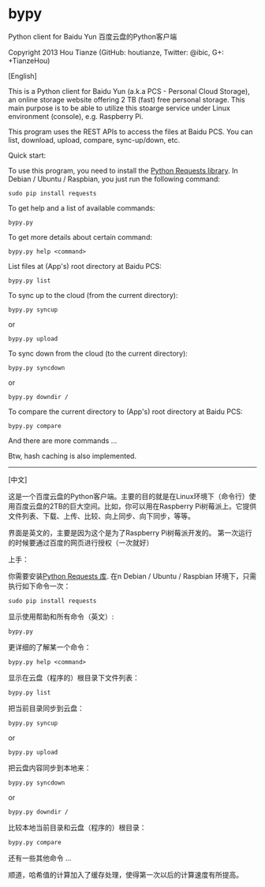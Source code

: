 bypy
====

Python client for Baidu Yun 百度云盘的Python客户端

Copyright 2013 Hou Tianze (GitHub: houtianze, Twitter: @ibic, G+: +TianzeHou)

[English]

This is a Python client for Baidu Yun (a.k.a PCS - Personal Cloud Storage), an online storage website offering 2 TB (fast) free personal storage. This main purpose is to be able to utilize this stoarge service under Linux environment (console), e.g. Raspberry Pi.

This program uses the REST APIs to access the files at Baidu PCS. You can list, download, upload, compare, sync-up/down, etc.

Quick start:

To use this program, you need to install the [Python Requests library](http://www.python-requests.org/). In Debian / Ubuntu / Raspbian, you just run the following command:
```
sudo pip install requests
```

To get help and a list of available commands:
```
bypy.py
```

To get more details about certain command:

```
bypy.py help <command>
```

List files at (App's) root directory at Baidu PCS:
```
bypy.py list
```

To sync up to the cloud (from the current directory):
```
bypy.py syncup
```
or
```
bypy.py upload
```

To sync down from the cloud (to the current directory):
```
bypy.py syncdown
```
or
```
bypy.py downdir /
```

To compare the current directory to (App's) root directory at Baidu PCS:
```
bypy.py compare
```

And there are more commands ...

Btw, hash caching is also implemented.

----
[中文]

这是一个百度云盘的Python客户端。主要的目的就是在Linux环境下（命令行）使用百度云盘的2TB的巨大空间。比如，你可以用在Raspberry Pi树莓派上。它提供文件列表、下载、上传、比较、向上同步、向下同步，等等。

界面是英文的，主要是因为这个是为了Raspberry Pi树莓派开发的。
第一次运行的时候要通过百度的网页进行授权（一次就好）

上手：

你需要安装[Python Requests 库](http://www.python-requests.org/). 在n Debian / Ubuntu / Raspbian 环境下，只需执行如下命令一次：
```
sudo pip install requests
```

显示使用帮助和所有命令（英文）:
```
bypy.py
```

更详细的了解某一个命令：
```
bypy.py help <command>
```

显示在云盘（程序的）根目录下文件列表：
```
bypy.py list
```

把当前目录同步到云盘：
```
bypy.py syncup
```
or
```
bypy.py upload
```

把云盘内容同步到本地来：
```
bypy.py syncdown
```
or
```
bypy.py downdir /
```

比较本地当前目录和云盘（程序的）根目录：
```
bypy.py compare
```

还有一些其他命令 ...

顺道，哈希值的计算加入了缓存处理，使得第一次以后的计算速度有所提高。
